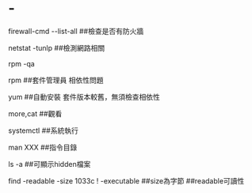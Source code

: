 # -
firewall-cmd --list-all ##檢查是否有防火牆 

netstat -tunlp ##檢測網路相關

rpm -qa

rpm ##套件管理員 相依性問題

yum ##自動安裝 套件版本較舊，無須檢查相依性 

more,cat ##觀看

systemctl ##系統執行

man XXX ##指令目錄 

ls -a ##可顯示hidden檔案

find -readable -size 1033c ! -executable ##size為字節 ##readable可讀性
